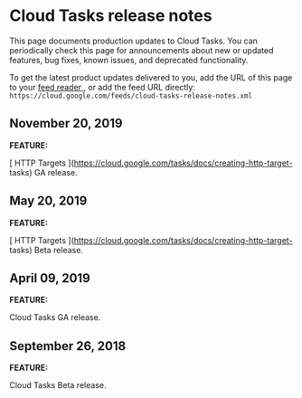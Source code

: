 #  Cloud Tasks release notes

This page documents production updates to Cloud Tasks. You can periodically
check this page for announcements about new or updated features, bug fixes,
known issues, and deprecated functionality.

To get the latest product updates delivered to you, add the URL of this page
to your [ feed reader
](https://wikipedia.org/wiki/Comparison_of_feed_aggregators) , or add the feed
URL directly: ` https://cloud.google.com/feeds/cloud-tasks-release-notes.xml `

##  November 20, 2019

**FEATURE:**

[ HTTP Targets ](https://cloud.google.com/tasks/docs/creating-http-target-
tasks) GA release.

##  May 20, 2019

**FEATURE:**

[ HTTP Targets ](https://cloud.google.com/tasks/docs/creating-http-target-
tasks) Beta release.

##  April 09, 2019

**FEATURE:**

Cloud Tasks GA release.

##  September 26, 2018

**FEATURE:**

Cloud Tasks Beta release.

